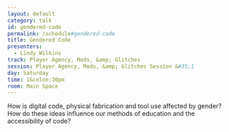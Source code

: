 ```yaml
---
layout: default
category: talk
id: gendered-code
permalink: /schedule#gendered-code
title: Gendered Code
presenters:
  - Lindy Wilkins
track: Player Agency, Mods, &amp; Glitches
session: Player Agency, Mods, &amp; Glitches Session &#35;1
day: Saturday
time: 1&colon;30pm
room: Main Space
---
```

How is digital code, physical fabrication and tool use affected by gender? How do these ideas influence our methods of education and the accessibility of code? 